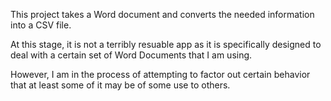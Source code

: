 This project takes a Word document and converts the needed information into a CSV file.

At this stage, it is not a terribly resuable app as it is specifically designed to deal with a certain set of Word Documents that I am using.

However, I am in the process of attempting to factor out certain behavior that at least some of it may be of some use to others.
